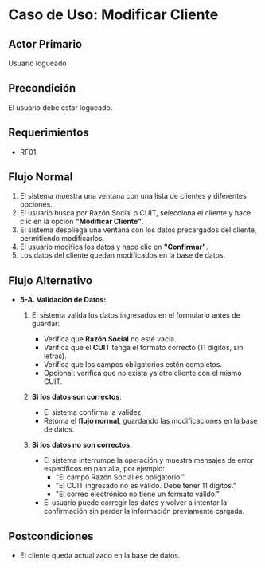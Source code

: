# Caso de Uso: Modificar Cliente

## Actor Primario
Usuario logueado

## Precondición
El usuario debe estar logueado.

## Requerimientos
- RF01

## Flujo Normal
1. El sistema muestra una ventana con una lista de clientes y diferentes opciones.
2. El usuario busca por Razón Social o CUIT, selecciona el cliente y hace clic en la opción **"Modificar Cliente"**.
3. El sistema despliega una ventana con los datos precargados del cliente, permitiendo modificarlos.
4. El usuario modifica los datos y hace clic en **"Confirmar"**.
5. Los datos del cliente quedan modificados en la base de datos.

## Flujo Alternativo
- **5-A. Validación de Datos:**  
  1. El sistema valida los datos ingresados en el formulario antes de guardar:  
     - Verifica que **Razón Social** no esté vacía.  
     - Verifica que el **CUIT** tenga el formato correcto (11 dígitos, sin letras).  
     - Verifica que los campos obligatorios estén completos.  
     - Opcional: verifica que no exista ya otro cliente con el mismo CUIT.  

  2. **Si los datos son correctos**:  
     - El sistema confirma la validez.  
     - Retoma el **flujo normal**, guardando las modificaciones en la base de datos.  

  3. **Si los datos no son correctos**:  
     - El sistema interrumpe la operación y muestra mensajes de error específicos en pantalla, por ejemplo:  
       - "El campo Razón Social es obligatorio."  
       - "El CUIT ingresado no es válido. Debe tener 11 dígitos."  
       - "El correo electrónico no tiene un formato válido."  
     - El usuario puede corregir los datos y volver a intentar la confirmación sin perder la información previamente cargada.

## Postcondiciones
- El cliente queda actualizado en la base de datos.

